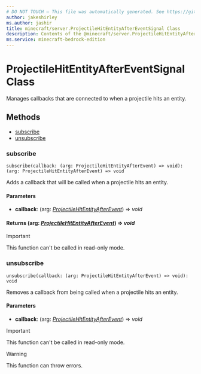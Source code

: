 ```yaml
---
# DO NOT TOUCH — This file was automatically generated. See https://github.com/mojang/minecraftapidocsgenerator to modify descriptions, examples, etc.
author: jakeshirley
ms.author: jashir
title: minecraft/server.ProjectileHitEntityAfterEventSignal Class
description: Contents of the @minecraft/server.ProjectileHitEntityAfterEventSignal class.
ms.service: minecraft-bedrock-edition
---
```

# ProjectileHitEntityAfterEventSignal Class

Manages callbacks that are connected to when a projectile hits an entity.

## Methods
- [subscribe](#subscribe)
- [unsubscribe](#unsubscribe)

### **subscribe**
`
subscribe(callback: (arg: ProjectileHitEntityAfterEvent) => void): (arg: ProjectileHitEntityAfterEvent) => void
`

Adds a callback that will be called when a projectile hits an entity.

#### **Parameters**
- **callback**: (arg: [*ProjectileHitEntityAfterEvent*](ProjectileHitEntityAfterEvent.md)) => *void*

#### **Returns** (arg: [*ProjectileHitEntityAfterEvent*](ProjectileHitEntityAfterEvent.md)) => *void*

> [!IMPORTANT]
> This function can't be called in read-only mode.

### **unsubscribe**
`
unsubscribe(callback: (arg: ProjectileHitEntityAfterEvent) => void): void
`

Removes a callback from being called when a projectile hits an entity.

#### **Parameters**
- **callback**: (arg: [*ProjectileHitEntityAfterEvent*](ProjectileHitEntityAfterEvent.md)) => *void*

> [!IMPORTANT]
> This function can't be called in read-only mode.

> [!WARNING]
> This function can throw errors.
